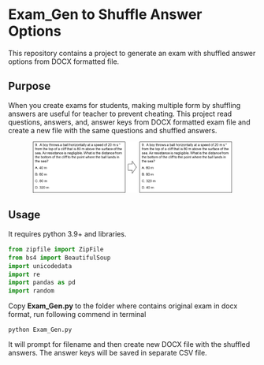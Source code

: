 # Exam_Gen to Shuffle Answer Options

This repository contains a project to generate an exam with shuffled answer options from DOCX formatted file. 

## Purpose

When you create exams for students, making multiple form by shuffling answers are useful for teacher to prevent cheating. This project read questions, answers, and, answer keys from DOCX formatted exam file and create a new file with the same questions and shuffled answers.

<p align="center">
<img src="media/Shuffle Answers.png" width = 80% class="center">
</p>

## Usage

It requires python 3.9+ and libraries.

```python
from zipfile import ZipFile
from bs4 import BeautifulSoup
import unicodedata
import re
import pandas as pd
import random
```

Copy **Exam_Gen.py**  to the folder where contains original exam in docx format, run following commend in terminal

```
python Exam_Gen.py
```

It will prompt for filename and then create new DOCX file with the shuffled answers. The answer keys will be saved in separate CSV file.
